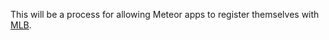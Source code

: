 This will be a process for allowing Meteor apps to register themselves with
[MLB](https://github.com/csats/mlb).
